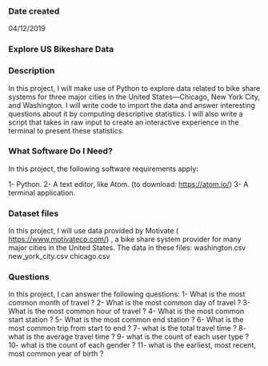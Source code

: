 
### Date created
04/12/2019

### Explore US Bikeshare Data

### Description
In this project, I will make use of Python to explore data related to bike share systems for three major cities in the United States—Chicago, New York City, and Washington. I will write code to import the data and answer interesting questions about it by computing descriptive statistics. I will also write a script that takes in raw input to create an interactive experience in the terminal to present these statistics.


### What Software Do I Need?
In this project, the following software requirements apply:

1- Python.
2- A text editor, like Atom. (to download: https://atom.io/)
3- A terminal application.

### Dataset files
In this project, I will use data provided by Motivate ( https://www.motivateco.com/) , a bike share system provider for many major cities in the United States.
The data in these files:
washington.csv
new_york_city.csv
chicago.csv

### Questions
In this project, I can answer the following questions:
1- What is the most common month of travel ?
2- What is the most common day of travel ?
3- What is the most common hour of travel ?
4- What is the most common start station ?
5- What is the most common end station ?
6- What is the most common trip from start to end ?
7- what is the total travel time ?
8- what is the average travel time ?
9- what is the count of each user type ?
10- what is the count of each gender ?
11- what is the earliest, most recent, most common year of birth ?
